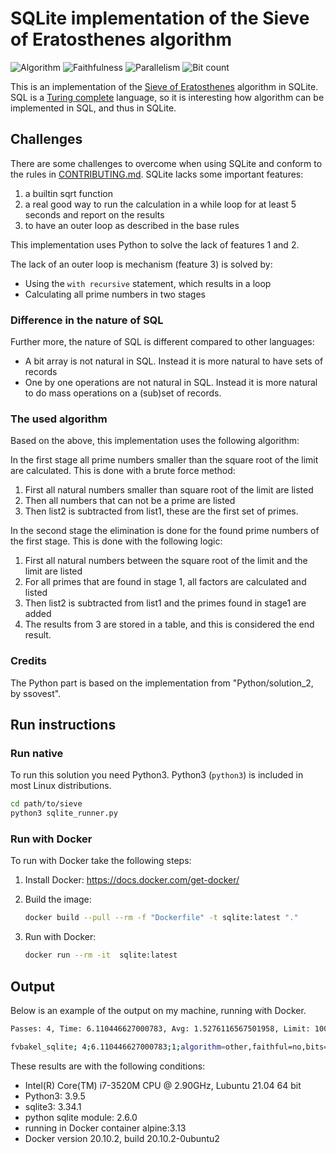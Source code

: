 # SQLite implementation of the Sieve of Eratosthenes algorithm

![Algorithm](https://img.shields.io/badge/Algorithm-other-green)
![Faithfulness](https://img.shields.io/badge/Faithful-no-green)
![Parallelism](https://img.shields.io/badge/Parallel-no-green)
![Bit count](https://img.shields.io/badge/Bits-8-green)

This is an implementation of the [Sieve of Eratosthenes](https://en.wikipedia.org/wiki/Sieve_of_Eratosthenes) algorithm in SQLite. SQL is a [Turing complete](https://en.wikipedia.org/wiki/Turing_completeness) language, so it is interesting how algorithm can be implemented in SQL, and thus in SQLite.

## Challenges

There are some challenges to overcome when using SQLite and conform to the rules in [CONTRIBUTING.md](../../CONTRIBUTING.md#rules). SQLite lacks some important features:

1. a builtin sqrt function
2. a real good way to run the calculation in a while loop for at least 5 seconds and report on the results
3. to have an outer loop as described in the base rules

This implementation uses Python to solve the lack of features 1 and 2.

The lack of an outer loop is mechanism (feature 3) is solved by:

- Using the `with recursive` statement, which results in a loop
- Calculating all prime numbers in two stages

### Difference in the nature of SQL

Further more, the nature of SQL is different compared to other languages:

- A bit array is not natural in SQL. Instead it is more natural to have sets of records
- One by one operations are not natural in SQL. Instead it is more natural to do mass operations on a (sub)set of records.

### The used algorithm

Based on the above, this implementation uses the following algorithm:

In the first stage all prime numbers smaller than the square root of the limit are calculated. This is done with a brute force method:

1. First all natural numbers smaller than square root of the limit are listed
2. Then all numbers that can not be a prime are listed
3. Then list2 is subtracted from list1, these are the first set of primes.

In the second stage the elimination is done for the found prime numbers of the first stage. This is done with the following logic:

1. First all natural numbers between the square root of the limit and the limit are listed
2. For all primes that are found in stage 1, all factors are calculated and listed
3. Then list2 is subtracted from list1 and the primes found in stage1 are added
4. The results from 3 are stored in a table, and this is considered the end result.  

### Credits

The Python part is based on the implementation from "Python/solution_2, by ssovest".

## Run instructions

### Run native

To run this solution you need Python3. Python3 (`python3`) is included in most Linux distributions.

```bash
cd path/to/sieve
python3 sqlite_runner.py
```

### Run with Docker

To run with Docker take the following steps:

1. Install Docker: <https://docs.docker.com/get-docker/>
2. Build the image:

    ```bash
    docker build --pull --rm -f "Dockerfile" -t sqlite:latest "."
    ```

3. Run with Docker:

    ```bash
    docker run --rm -it  sqlite:latest 
    ```

## Output

Below is an example of the output on my machine, running with Docker.

```bash
Passes: 4, Time: 6.110446627000783, Avg: 1.5276116567501958, Limit: 1000000, Count: 78498, Valid: True

fvbakel_sqlite; 4;6.110446627000783;1;algorithm=other,faithful=no,bits=8
```

These results are with the following conditions:

- Intel(R) Core(TM) i7-3520M CPU @ 2.90GHz, Lubuntu 21.04 64 bit
- Python3: 3.9.5
- sqlite3: 3.34.1
- python sqlite module: 2.6.0
- running in Docker container alpine:3.13
- Docker version 20.10.2, build 20.10.2-0ubuntu2
